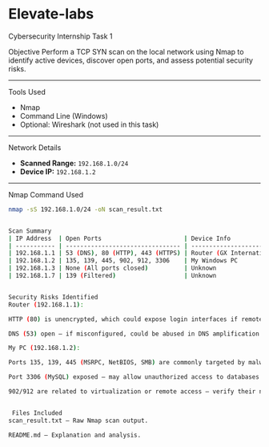 # Elevate-labs
Cybersecurity Internship
Task 1

Objective
Perform a TCP SYN scan on the local network using Nmap to identify active devices, discover open ports, and assess potential security risks.

---

Tools Used
- Nmap
- Command Line (Windows)
- Optional: Wireshark (not used in this task)

---

Network Details

- **Scanned Range:** `192.168.1.0/24`
- **Device IP:** `192.168.1.2`

---

 Nmap Command Used

```bash
nmap -sS 192.168.1.0/24 -oN scan_result.txt


Scan Summary
| IP Address  | Open Ports                       | Device Info                  |
| ----------- | -------------------------------- | ---------------------------- |
| 192.168.1.1 | 53 (DNS), 80 (HTTP), 443 (HTTPS) | Router (GX International BV) |
| 192.168.1.2 | 135, 139, 445, 902, 912, 3306    | My Windows PC                |
| 192.168.1.3 | None (All ports closed)          | Unknown                      |
| 192.168.1.7 | 139 (Filtered)                   | Unknown                      |


Security Risks Identified
Router (192.168.1.1):

HTTP (80) is unencrypted, which could expose login interfaces if remote access is enabled.

DNS (53) open — if misconfigured, could be abused in DNS amplification attacks.

My PC (192.168.1.2):

Ports 135, 139, 445 (MSRPC, NetBIOS, SMB) are commonly targeted by malware and lateral movement.

Port 3306 (MySQL) exposed — may allow unauthorized access to databases if not properly secured.

902/912 are related to virtualization or remote access — verify their necessity.


 Files Included
scan_result.txt — Raw Nmap scan output.

README.md — Explanation and analysis.


